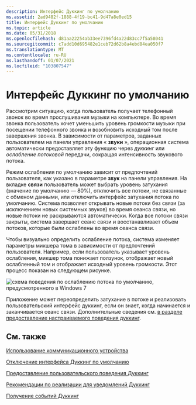 ```yaml
---
description: Интерфейс Дуккинг по умолчанию
ms.assetid: 2ad9482f-1888-4f19-bc41-9d47a8e0ed15
title: Интерфейс Дуккинг по умолчанию
ms.topic: article
ms.date: 05/31/2018
ms.openlocfilehash: d81aa22254ab33ee7396fd4a22d83cc7f5a58041
ms.sourcegitcommit: c7add10d695482e1ceb72d62b8a4ebd84ea050f7
ms.translationtype: MT
ms.contentlocale: ru-RU
ms.lasthandoff: 01/07/2021
ms.locfileid: "103807547"
---
```

# <a name="default-ducking-experience"></a>Интерфейс Дуккинг по умолчанию

Рассмотрим ситуацию, когда пользователь получает телефонный звонок во время прослушивания музыки на компьютере. Во время звонка пользователь хочет уменьшить уровень громкости музыки при посещении телефонного звонка и возобновить исходный том после завершения звонка. В зависимости от параметров, заданных пользователем на панели управления « **звуки** », операционная система автоматически предоставляет эту функцию через *дуккинг* или *ослабление потоковой* передачи, сокращая интенсивность звукового потока.

Режим ослабления по умолчанию зависит от предпочтений пользователя, как указано в параметре **звук** на панели управления. На вкладке **связи** пользователь может выбрать уровень затухания (значение по умолчанию — 80%), отключить все потоки, не связанные с обменом данными, или отключить интерфейс затухания потока по умолчанию. Система позволяет открывать новые потоки без связи (за исключением новых системных звуков) во время сеанса связи, но новые потоки не раскрываются автоматически. Когда все потоки связи закрыты, система завершает сеанс связи и восстанавливает объем потоков, которые были ослаблены во время сеанса связи.

Чтобы визуально определить ослабление потока, система изменяет параметры микшера тома в зависимости от предпочтений пользователя. Например, если пользователь указывает уровень ослабления, микшер тома понижает ползунок, отображает новый ослабленный том и отображает исходный уровень громкости. Этот процесс показан на следующем рисунке.

![схема поведения по ослаблению потока по умолчанию, предусмотренного в Windows 7](images/stream-aatenuation.jpg)

Приложение может переопределить затухание в потоке и реализовать пользовательский интерфейс дуккинг, если он знает, когда начинается и заканчивается сеанс связи. Дополнительные сведения см. [в разделе предоставление настраиваемого поведения дуккинг](providing-a-custom-ducking-experience.md).

## <a name="related-topics"></a>См. также

<dl> <dt>

[Использование коммуникационного устройства](using-the-communication-device.md)
</dt> <dt>

[Отключение интерфейса Дуккинг по умолчанию](disabling-the-ducking-experience.md)
</dt> <dt>

[Предоставление пользовательского поведения Дуккинг](providing-a-custom-ducking-experience.md)
</dt> <dt>

[Рекомендации по реализации для уведомлений Дуккинг](handling-audio-ducking-events-from-communication-devices.md)
</dt> <dt>

[Получение событий Дуккинг](getting-ducking-events-from-a-communication-device.md)
</dt> </dl>

 

 



